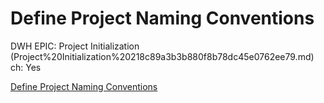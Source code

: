 # Define Project Naming Conventions

DWH EPIC: Project Initialization (Project%20Initialization%20218c89a3b3b880f8b78dc45e0762ee79.md)
ch: Yes

[Define Project Naming Conventions](Define%20Project%20Naming%20Conventions%20218c89a3b3b88000847ac8563d609b27.md)